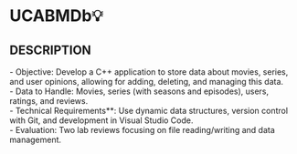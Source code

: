 <h1> UCABMDb💡 </h1>

<h2> DESCRIPTION </h2>
<p>
- Objective: Develop a C++ application to store data about movies, series, and user opinions, allowing for adding, deleting, and managing this data. <br>
- Data to Handle: Movies, series (with seasons and episodes), users, ratings, and reviews.  <br>
- Technical Requirements**: Use dynamic data structures, version control with Git, and development in Visual Studio Code.  <br>
- Evaluation: Two lab reviews focusing on file reading/writing and data management.  <br>
</p>

